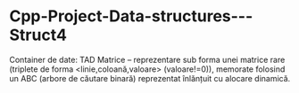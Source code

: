 # Cpp-Project-Data-structures---Struct4
Container de date: TAD Matrice – reprezentare sub forma unei matrice rare (triplete de forma <linie,coloană,valoare> (valoare!=0)), memorate folosind un ABC (arbore de căutare binară) reprezentat înlănțuit cu alocare dinamică. 
